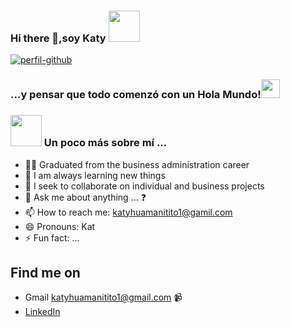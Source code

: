 ### Hi there 👋,soy Katy  <img src = "https://media.giphy.com/media/mGcNjsfWAjY5AEZNw6/giphy.gif" width = "50">

<a href="https://ibb.co/p4Fx04Y"><img src="https://i.ibb.co/Yfs3RfH/perfil-github.png" alt="perfil-github" border="0"></a>


<h3> ...y pensar que todo comenzó con un Hola Mundo!<img src="https://media.giphy.com/media/WUlplcMpOCEmTGBtBW/giphy.gif" width="30">  </h3>

### <img src = "https://media.giphy.com/media/VgCDAzcKvsR6OM0uWg/giphy.gif" width = "50"> Un poco más sobre mí ...  


- 👩‍🎓 Graduated from the business administration career
- 🌱 I am always learning new things
- 👯 I seek to collaborate on individual and business projects
- 💬 Ask me about anything ... ❓
- 📫 How to reach me: katyhuamanitito1@gamil.com
- 😄 Pronouns: Kat 
- ⚡ Fun fact: ...

## Find me on

- Gmail    katyhuamanitito1@gmail.com 📹 
- <a href="https://www.linkedin.com/in/katy-lurdes/"> LinkedIn</a> 



